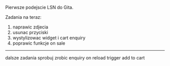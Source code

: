 Pierwsze podejscie LSN do Gita.


Zadania na teraz:

1. naprawic zdjecia
2. usunac przyciski
3. wystylizowac widget i cart enquiry
4. poprawic funkcje on sale

---

dalsze zadania
sprobuj zrobic enquiry on reload trigger add to cart
